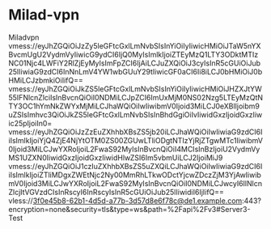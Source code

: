 # Milad-vpn
Miladvpn
vmess://eyJhZGQiOiJzZy5leGFtcGxlLmNvbSIsInYiOiIyIiwicHMiOiJTaW5nYXBvcmUgU2VydmVyIiwicG9ydCI6IjQ0MyIsImlkIjoiZTEyMzQ1LTY3ODktMTIzNC01Njc4LWFiY2RlZjEyMyIsImFpZCI6IjAiLCJuZXQiOiJ3cyIsInR5cGUiOiJub25lIiwiaG9zdCI6InNnLmV4YW1wbGUuY29tIiwicGF0aCI6Ii8iLCJ0bHMiOiJ0bHMiLCJzbmkiOiIifQ==
vmess://eyJhZGQiOiJkZS5leGFtcGxlLmNvbSIsInYiOiIyIiwicHMiOiJHZXJtYW55IFNlcnZlciIsInBvcnQiOiI0NDMiLCJpZCI6ImUxMjM0NS02Nzg5LTEyMzQtNTY3OC1hYmNkZWYxMjMiLCJhaWQiOiIwIiwibmV0Ijoid3MiLCJ0eXBlIjoibm9uZSIsImhvc3QiOiJkZS5leGFtcGxlLmNvbSIsInBhdGgiOiIvIiwidGxzIjoidGxzIiwic25pIjoiIn0=
vmess://eyJhZGQiOiJzZzEuZXhhbXBsZS5jb20iLCJhaWQiOiIwIiwiaG9zdCI6IiIsImlkIjoiYjQ4ZjE4NjYtOTM0ZS00ZGUwLTliODgtNTIzYjRjZTgwMTc1IiwibmV0Ijoid3MiLCJwYXRoIjoiL2FwaS92MyIsInBvcnQiOiI4MCIsInBzIjoiU2VydmVyMS1UZXN0IiwidGxzIjoidGxzIiwidHlwZSI6Im5vbmUiLCJ2IjoiMiJ9
vmess://eyJhZGQiOiJ1czIuZXhhbXBsZS5uZXQiLCJhaWQiOiIwIiwiaG9zdCI6IiIsImlkIjoiZTliMDgxZWEtNjc2Ny00MmRhLTkwODctYjcwZDczZjM3YjAwIiwibmV0Ijoid3MiLCJwYXRoIjoiL2FwaS92MyIsInBvcnQiOiI0NDMiLCJwcyI6IlNlcnZlcjItVGVzdCIsInRscyI6InRscyIsInR5cGUiOiJub25lIiwidiI6IjIifQ==
vless://3f0e45b8-62b1-4d5d-a77b-3d57d8e6f78c@de1.example.com:443?encryption=none&security=tls&type=ws&path=%2Fapi%2Fv3#Server3-Test
